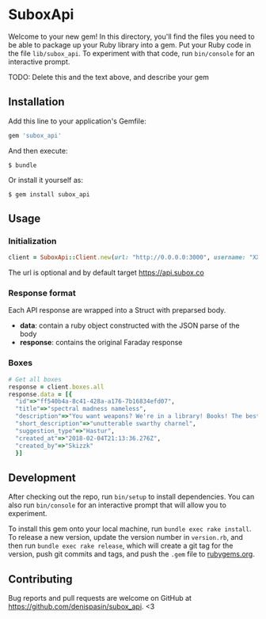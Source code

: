 # SuboxApi

Welcome to your new gem! In this directory, you'll find the files you need to be able to package up your Ruby library into a gem. Put your Ruby code in the file `lib/subox_api`. To experiment with that code, run `bin/console` for an interactive prompt.

TODO: Delete this and the text above, and describe your gem

## Installation

Add this line to your application's Gemfile:

```ruby
gem 'subox_api'
```

And then execute:

    $ bundle

Or install it yourself as:

    $ gem install subox_api

## Usage

### Initialization

```ruby
client = SuboxApi::Client.new(url: "http://0.0.0.0:3000", username: "XXX", password: "XXX")
```

The url is optional and by default target https://api.subox.co

### Response format

Each API response are wrapped into a Struct with preparsed body.
* **data**: contain a ruby object constructed with the JSON parse of the body
* **response**: contains the original Faraday response

### Boxes

```ruby
# Get all boxes
response = client.boxes.all
response.data = [{
  "id"=>"ff540b4a-8c41-428a-a176-7b16834efd07",
  "title"=>"spectral madness nameless",
  "description"=>"You want weapons? We're in a library! Books! The best weapons in the world!",
  "short_description"=>"unutterable swarthy charnel",
  "suggestion_type"=>"Hastur",
  "created_at"=>"2018-02-04T21:13:36.276Z",
  "created_by"=>"Skizzk"
  }]
```

## Development

After checking out the repo, run `bin/setup` to install dependencies. You can also run `bin/console` for an interactive prompt that will allow you to experiment.

To install this gem onto your local machine, run `bundle exec rake install`. To release a new version, update the version number in `version.rb`, and then run `bundle exec rake release`, which will create a git tag for the version, push git commits and tags, and push the `.gem` file to [rubygems.org](https://rubygems.org).

## Contributing

Bug reports and pull requests are welcome on GitHub at https://github.com/denispasin/subox_api. <3
